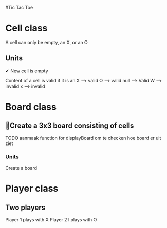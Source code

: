 #Tic Tac Toe

# Cell class
A cell can only be empty, an X, or an O
## Units
✔ New cell is empty

Content of a cell is valid if it is an
X --> valid
O --> valid
null --> Valid
W --> invalid
x --> invalid



# Board class
## 🙌Create a 3x3 board consisting of cells
TODO aanmaak function for displayBoard om te checken hoe board er uit ziet
### Units
Create a board

# Player class

## Two players
Player 1 plays with X
Player 2 l plays with O
